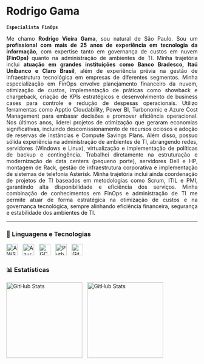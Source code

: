 # Rodrigo Gama

**`Especialista FinOps`**
<p align="justify">
Me chamo <b>Rodrigo Vieira Gama</b>, sou natural de São Paulo. 
Sou um <b>profissional com mais de 25 anos de experiência em tecnologia da informação</b>, com expertise tanto em governança de custos em nuvem <b>(FinOps)</b> quanto na administração de ambientes de TI. Minha trajetória inclui <b>atuação em grandes instituições como Banco Bradesco, Itaú Unibanco e Claro Brasil</b>, além de experiência prévia na gestão de infraestrutura tecnológica em empresas de diferentes segmentos.
Minha especialização em FinOps envolve planejamento financeiro da nuvem, otimização de custos, implementação de práticas como showback e chargeback, criação de KPIs estratégicos e desenvolvimento de business cases para controle e redução de despesas operacionais. Utilizo ferramentas como Apptio Cloudability, Power BI, Turbonomic e Azure Cost Management para embasar decisões e promover eficiência operacional. Nos últimos anos, liderei projetos de otimização que geraram economias significativas, incluindo descomissionamento de recursos ociosos e adoção de reservas de instâncias e Compute Savings Plans.
Além disso, possuo sólida experiência na administração de ambientes de TI, abrangendo redes, servidores (Windows e Linux), virtualização e implementação de políticas de backup e contingência. Trabalhei diretamente na estruturação e modernização de data centers (pequeno porte), servidores Dell e HP, montagem de Rack, gestão de infraestrutura corporativa e implementação de sistemas de telefonia Asterisk. Minha trajetória inclui ainda coordenação de projetos de TI baseados em metodologias como Scrum, ITIL e PMI, garantindo alta disponibilidade e eficiência dos serviços.
Minha combinação de conhecimentos em FinOps e administração de TI me permite atuar de forma estratégica na otimização de custos e na governança tecnológica, sempre alinhando eficiência financeira, segurança e estabilidade dos ambientes de TI. 
</p>

---

### 🤖 Linguagens e Tecnologias

<img 
    align="left" 
    alt="AWS"
    title="AWS" 
    width="30px" 
    style="padding-right: 10px;" 
    src="https://cdn.jsdelivr.net/gh/devicons/devicon@latest/icons/amazonwebservices/amazonwebservices-original-wordmark.svg"        
/>
<img 
    align="left" 
    alt="Azure" 
    title="Azure"
    width="30px" 
    style="padding-right: 10px;"
    src="https://cdn.jsdelivr.net/gh/devicons/devicon@latest/icons/azure/azure-original.svg"          
/>
<img 
    align="left" 
    alt="GCP" 
    title="GCP"
    width="30px" 
    style="padding-right: 10px;"
    src="https://cdn.jsdelivr.net/gh/devicons/devicon@latest/icons/googlecloud/googlecloud-original.svg"          
/>
<img 
    align="left" 
    alt="Python"
    title="Python" 
    width="30px" 
    style="padding-right: 10px;"
    src="https://cdn.jsdelivr.net/gh/devicons/devicon@latest/icons/python/python-original.svg"           
/>
<img 
    align="left" 
    alt="GitHub"
    title="GitHub" 
    width="30px" 
    style="padding-right: 10px;"
    src="https://cdn.jsdelivr.net/gh/devicons/devicon@latest/icons/github/github-original.svg"          
/>


<br/>
<br/>

### 📊 Estatísticas

<p>
  <img 
    align="left" 
    alt="GitHub Stats" 
    height="200" 
    style="padding-right: 10px;" 
    src="https://github-readme-stats.vercel.app/api?username=Gama81&show_icons=true&theme=tokyonight&include_all_commits=true&locale=pt-br" 
  />

<img 
      align="left" 
      alt="GitHub Stats" 
      height="200" 
      src="https://github-readme-stats.vercel.app/api/top-langs/?username=Gama81&theme=tokyonight&layout=compact&custom_title=Tecnologias&langs_count=9" 
  />

</p>
